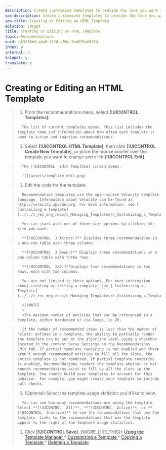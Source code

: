 ```yaml
---
description: Create customized templates to provide the look you want for your recommendations.
seo-description: Create customized templates to provide the look you want for your recommendations.
seo-title: Creating or Editing an HTML Template
solution: Target
title: Creating or Editing an HTML Template
topic: Recommendations
uuid: d63218ed-a4a0-47f8-a05a-3cd655ae5314
index: y
internal: n
snippet: y
translate: y
---
```


# Creating or Editing an HTML Template


>1. From the recommendations menu, select **[!UICONTROL  Templates]**.

>       The list of current templates opens. This list includes the template name and information about how often each template is used in active and inactive recommendations. 
>1. Select **[!UICONTROL  HTML Template]**, then click **[!UICONTROL  Create New Template]**, or place the mouse pointer over the template you want to change and click **[!UICONTROL  Edit]**.

>       The [!UICONTROL  Edit Template] screen opens. 

>       ![](assets/template_edit.png) 
>1. Edit the code for the template.

>       Recommendation templates use the open-source Velocity template language. Information about Velocity can be found at http://velocity.apache.org. For more information, see [ Customizing a Template](../../c_rec_mng_recs/c_Managing_Templates/c_Customizing_a_Template.md#concept_94F1554C3F2E4CDB9A2C3D78F10EDA59). 

>       You can start with one of three size options by clicking the size you want: 

>       **[!UICONTROL  3 Across:]** Displays three recommendations in a one-row table with three columns. 

>       **[!UICONTROL  3 Down:]** Displays three recommendations in a one-column table with three rows. 

>       **[!UICONTROL  2x2:]**Displays four recommendations in two rows, each with two columns. 

>       You are not limited to these options. For more information about creating or editing a template, see [ Customizing a Template](../../c_rec_mng_recs/c_Managing_Templates/c_Customizing_a_Template.md#concept_94F1554C3F2E4CDB9A2C3D78F10EDA59). 


>       >[!NOTE]
>       >
>       >The maximum number of entities that can be referenced in a template, either hardcoded or via loops, is 20.


>       If the number of recommended items is less than the number of "slots" defined in a template, the ability to partially render the template can be set at the algorithm level using a checkbox located in the Content Serve Settings on the Recommendations Edit tab. If partial template rendering is not enabled and there aren't enough recommended entities to fill all the slots, the entire template is not rendered. If partial template rendering is enabled, Recommendations renders the template whether or not enough recommendations exist to fill up all the slots in the template. You should build your templates to account for this behavior. For example, you might create your template to include null checks. 
>1. (Optional) Select the template usage statistics you'd like to view.

>       You can see how many recommendations are using the template. Select **[!UICONTROL  All]**, **[!UICONTROL  Active]**, or **[!UICONTROL  Inactive]** to see the recommendations that use the template. Links to the recommendations that use the template appear to the right of the template usage statistics. 
>1. Click **[!UICONTROL  Save]**.
>[!MORE_LIKE_THIS]* [ Using the Template Manager ](t_Using_the_Template_Manager.md#task_B26F18BBA6634EEEA46D094D94E1B75C)* [ Customizing a Template ](c_Customizing_a_Template.md#concept_94F1554C3F2E4CDB9A2C3D78F10EDA59)* [ Copying a Template ](t_Copying_a_Template.md#task_607C9FB356094942866C443246C25DEF)* [ Deleting a Template ](t_Deleting_a_Template.md#task_E31200EA7D844C039B169CB26162C292)